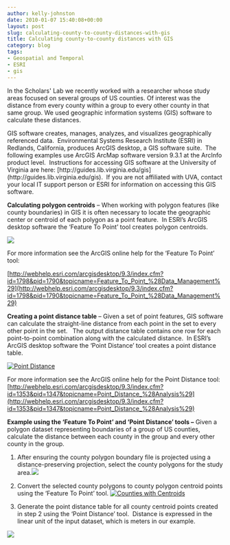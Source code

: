 ```yaml
---
author: kelly-johnston
date: 2010-01-07 15:40:08+00:00
layout: post
slug: calculating-county-to-county-distances-with-gis
title: Calculating county-to-county distances with GIS
category: blog
tags:
- Geospatial and Temporal
- ESRI
- gis
---
```


In the Scholars' Lab we recently worked with a researcher whose study areas focused on several groups of US counties.  Of interest was the distance from every county within a group to every other county in that same group. We used geographic information systems (GIS) software to calculate these distances.

<!-- more -->GIS software creates, manages, analyzes, and visualizes geographically referenced data.  Environmental Systems Research Institute (ESRI) in Redlands, California, produces ArcGIS desktop, a GIS software suite.  The following examples use ArcGIS ArcMap software version 9.3.1 at the ArcInfo product level.  Instructions for accessing GIS software at the University of Virginia are here: [http://guides.lib.virginia.edu/gis](http://guides.lib.virginia.edu/gis).  If you are not affiliated with UVA, contact your local IT support person or ESRI for information on accessing this GIS software.

**Calculating polygon centroids** – When working with polygon features (like county boundaries) in GIS it is often necessary to locate the geographic center or centroid of each polygon as a point feature.  In ESRI’s ArcGIS desktop software the ‘Feature To Point’ tool creates polygon centroids.

[![](http://static.scholarslab.org/wp-content/uploads/2010/01/FeatureToPoint1.jpg)](http://www.scholarslab.org/geospatial-and-temporal/calculating-county-to-county-distances-with-gis/attachment/featuretopoint-2/)

For more information see the ArcGIS online help for the ‘Feature To Point’ tool:

[http://webhelp.esri.com/arcgisdesktop/9.3/index.cfm?id=1798&pid=1790&topicname=Feature_To_Point_%28Data_Management%29](http://webhelp.esri.com/arcgisdesktop/9.3/index.cfm?id=1798&pid=1790&topicname=Feature_To_Point_%28Data_Management%29)

**Creating a point distance table** – Given a set of point features, GIS software can calculate the straight-line distance from each point in the set to every other point in the set.   The output distance table contains one row for each point-to-point combination along with the calculated distance.  In ESRI’s ArcGIS desktop software the ‘Point Distance’ tool creates a point distance table.

[![Point Distance](http://static.scholarslab.org/wp-content/uploads/2010/01/PointDistance.jpg)](http://www.scholarslab.org/geospatial-and-temporal/calculating-county-to-county-distances-with-gis/attachment/pointdistance/)

For more information see the ArcGIS online help for the Point Distance tool: [http://webhelp.esri.com/arcgisdesktop/9.3/index.cfm?id=1353&pid=1347&topicname=Point_Distance_%28Analysis%29](http://webhelp.esri.com/arcgisdesktop/9.3/index.cfm?id=1353&pid=1347&topicname=Point_Distance_%28Analysis%29)


**Example using the ‘Feature To Point’ and ‘Point Distance’ tools –** Given a polygon dataset representing boundaries of a group of US counties, calculate the distance between each county in the group and every other county in the group.
	
1. After ensuring the county polygon boundary file is projected using a distance-preserving projection, select the county polygons for the study area.[![](http://static.scholarslab.org/wp-content/uploads/2010/01/Counties1-1024x763.jpg)](http://www.scholarslab.org/geospatial-and-temporal/calculating-county-to-county-distances-with-gis/attachment/counties-2/)


2. Convert the selected county polygons to county polygon centroid points using the ‘Feature To Point’ tool. [![Counties with Centroids](http://static.scholarslab.org/wp-content/uploads/2010/01/CountiesCentroids-1024x763.jpg)](http://www.scholarslab.org/geospatial-and-temporal/calculating-county-to-county-distances-with-gis/attachment/countiescentroids/)


3. Generate the point distance table for all county centroid points created in step 2 using the ‘Point Distance’ tool.  Distance is expressed in the linear unit of the input dataset, which is meters in our example.

[![](http://static.scholarslab.org/wp-content/uploads/2010/01/Matrix1.jpg)](http://www.scholarslab.org/geospatial-and-temporal/calculating-county-to-county-distances-with-gis/attachment/matrix-2/)


